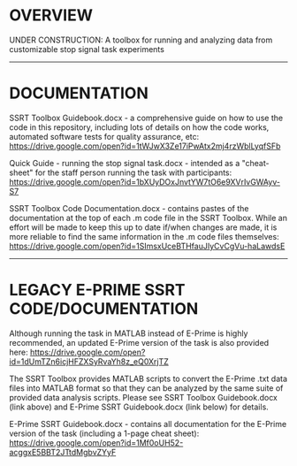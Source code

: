 # OVERVIEW

UNDER CONSTRUCTION: A toolbox for running and analyzing data from customizable stop signal task experiments

--------------------------------------

# DOCUMENTATION

SSRT Toolbox Guidebook.docx - a comprehensive guide on how to use the code in this repository, including lots of details on how the code works, automated software tests for quality assurance, etc: 
https://drive.google.com/open?id=1tWJwX3Ze17iPwAtx2mj4rzWblLyqfSFb

Quick Guide - running the stop signal task.docx - intended as a "cheat-sheet" for the staff person running the task with participants:
https://drive.google.com/open?id=1bXUyDOxJnvtYW7tO6e9XVrIvGWAyv-S7

SSRT Toolbox Code Documentation.docx - contains pastes of the documentation at the top of each .m code file in the SSRT Toolbox. While an effort will be made to keep this up to date if/when changes are made, it is more reliable to find the same information in the .m code files themselves:
https://drive.google.com/open?id=1SImsxUceBTHfauJIyCvCgVu-haLawdsE

--------------------------------------

# LEGACY E-PRIME SSRT CODE/DOCUMENTATION

Although running the task in MATLAB instead of E-Prime is highly recommended, an updated E-Prime version of the task is also provided here:
https://drive.google.com/open?id=1dUmTZn6icjHFZXSyRvaYh8z_eQ0XrjTZ

The SSRT Toolbox provides MATLAB scripts to convert the E-Prime .txt data files into MATLAB format so that they can be analyzed by the same suite of provided data analysis scripts. Please see SSRT Toolbox Guidebook.docx (link above) and E-Prime SSRT Guidebook.docx (link below) for details. 

E-Prime SSRT Guidebook.docx - contains all documentation for the E-Prime version of the task (including a 1-page cheat sheet):
https://drive.google.com/open?id=1Mf0oUH52-acggxE5BBT2JTtdMgbvZYyF
